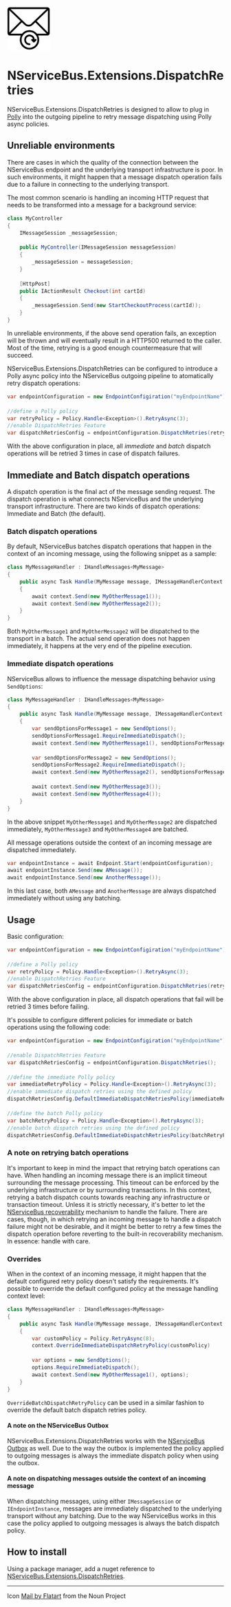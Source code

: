 <img src="assets/icon.png" width="100" />

# NServiceBus.Extensions.DispatchRetries

NServiceBus.Extensions.DispatchRetries is designed to allow to plug in [Polly](https://github.com/App-vNext/Polly) into the outgoing pipeline to retry message dispatching using Polly async policies.

## Unreliable environments

There are cases in which the quality of the connection between the NServiceBus endpoint and the underlying transport infrastructure is poor. In such environments, it might happen that a message dispatch operation fails due to a failure in connecting to the underlying transport.

The most common scenario is handling an incoming HTTP request that needs to be transformed into a message for a background service:

```csharp
class MyController
{
    IMessageSession _messageSession;

    public MyController(IMessageSession messageSession)
    {
        _messageSession = messageSession;
    }

    [HttpPost]
    public IActionResult Checkout(int cartId)
    {
        _messageSession.Send(new StartCheckoutProcess(cartId));
    }
}
```

In unreliable environments, if the above send operation fails, an exception will be thrown and will eventually result in a HTTP500 returned to the caller. Most of the time, retrying is a good enough countermeasure that will succeed.

NServiceBus.Extensions.DispatchRetries can be configured to introduce a Polly async policy into the NServiceBus outgoing pipeline to atomatically retry dispatch operations:

```csharp
var endpointConfiguration = new EndpointConfigiration("myEndpointName");

//define a Polly policy
var retryPolicy = Policy.Handle<Exception>().RetryAsync(3);
//enable DispatchRetries Feature
var dispatchRetriesConfig = endpointConfiguration.DispatchRetries(retryPolicy);
```

With the above configuration in place, all _immediate_ and _batch_ dispatch operations will be retried 3 times in case of dispatch failures.

## Immediate and Batch dispatch operations

A dispatch operation is the final act of the message sending request. The dispatch operation is what connects NServiceBus and the underlying transport infrastructure. There are two kinds of dispatch operations: Immediate and Batch (the default).

### Batch dispatch operations

By default, NServiceBus batches dispatch operations that happen in the context of an incoming message, using the following snippet as a sample:

```csharp
class MyMessageHandler : IHandleMessages<MyMessage>
{
    public async Task Handle(MyMessage message, IMessageHandlerContext context)
    {
        await context.Send(new MyOtherMessage1());
        await context.Send(new MyOtherMessage2());
    }
}
```

Both `MyOtherMessage1` and `MyOtherMessage2` will be dispatched to the transport in a batch. The actual send operation does not happen immediately, it happens at the very end of the pipeline execution.

### Immediate dispatch operations

NServiceBus allows to influence the message dispatching behavior using `SendOptions`:

```csharp
class MyMessageHandler : IHandleMessages<MyMessage>
{
    public async Task Handle(MyMessage message, IMessageHandlerContext context)
    {
        var sendOptionsForMessage1 = new SendOptions();
        sendOptionsForMessage1.RequireImmediateDispatch();
        await context.Send(new MyOtherMessage1(), sendOptionsForMessage1);

        var sendOptionsForMessage2 = new SendOptions();
        sendOptionsForMessage2.RequireImmediateDispatch();
        await context.Send(new MyOtherMessage2(), sendOptionsForMessage2);

        await context.Send(new MyOtherMessage3());
        await context.Send(new MyOtherMessage4());
    }
}
```

In the above snippet `MyOtherMessage1` and `MyOtherMessage2` are dispatched immediately, `MyOtherMessage3` and `MyOtherMessage4` are batched.

All message operations outside the context of an incoming message are dispatched immediately.

```csharp
var endpointInstance = await Endpoint.Start(endpointConfiguration);
await endpointInstance.Send(new AMessage());
await endpointInstance.Send(new AnotherMessage());
```

In this last case, both `AMessage` and `AnotherMessage` are always dispatched immediately without using any batching.

## Usage

Basic configuration:

```csharp
var endpointConfiguration = new EndpointConfigiration("myEndpointName");

//define a Polly policy
var retryPolicy = Policy.Handle<Exception>().RetryAsync(3);
//enable DispatchRetries Feature
var dispatchRetriesConfig = endpointConfiguration.DispatchRetries(retryPolicy);
```

With the above configuration in place, all dispatch operations that fail will be retried 3 times before failing.

It's possible to configure different policies for immediate or batch operations using the following code:

```csharp
var endpointConfiguration = new EndpointConfigiration("myEndpointName");

//enable DispatchRetries Feature
var dispatchRetriesConfig = endpointConfiguration.DispatchRetries();

//define the immediate Polly policy
var immediateRetryPolicy = Policy.Handle<Exception>().RetryAsync(3);
//enable immediate dispatch retries using the defined policy
dispatchRetriesConfig.DefaultImmediateDispatchRetriesPolicy(immediateRetryPolicy);

//define the batch Polly policy
var batchRetryPolicy = Policy.Handle<Exception>().RetryAsync(3);
//enable batch dispatch retries using the defined policy
dispatchRetriesConfig.DefaultImmediateDispatchRetriesPolicy(batchRetryPolicy);
```

### A note on retrying batch operations

It's important to keep in mind the impact that retrying batch operations can have. When handling an incoming message there is an implicit timeout surrounding the message processing. This timeout can be enforced by the underlying infrastructure or by surrounding transactions. In this context, retrying a batch dispatch counts towards reaching any infrastructure or transaction timeout. Unless it is strictly necessary, it's better to let the [NServiceBus recoverability](https://docs.particular.net/nservicebus/recoverability/) mechanism to handle the failure. There are cases, though, in which retrying an incoming message to handle a dispatch failure might not be desirable, and it might be better to retry a few times the dispatch operation before reverting to the built-in recoverability mechanism. In essence: handle with care.

### Overrides

When in the context of an incoming message, it might happen that the default configured retry policy doesn't satisfy the requirements. It's possible to override the default configured policy at the message handling context level:

```csharp
class MyMessageHandler : IHandleMessages<MyMessage>
{
    public async Task Handle(MyMessage message, IMessageHandlerContext context)
    {
        var customPolicy = Policy.RetryAsync(8);
        context.OverrideImmediateDispatchRetryPolicy(customPolicy)

        var options = new SendOptions();
        options.RequireImmediateDispatch();
        await context.Send(new MyOtherMessage1(), options);
    }
}
```

`OverrideBatchDispatchRetryPolicy` can be used in a similar fashion to override the default batch dispatch retries policy.

#### A note on the NServiceBus Outbox

NServiceBus.Extensions.DispatchRetries works with the [NServiceBus Outbox](https://docs.particular.net/nservicebus/outbox/) as well. Due to the way the outbox is implemented the policy applied to outgoing messages is always the immediate dispatch policy when using the outbox.

#### A note on dispatching messages outside the context of an incoming message

When dispatching messages, using either `IMessageSession` or `IEndpointInstance`, messages are immediately dispatched to the underlying transport without any batching. Due to the way NServiceBus works in this case the policy applied to outgoing messages is always the batch dispatch policy. 

## How to install

Using a package manager, add a nuget reference to [NServiceBus.Extensions.DispatchRetries](https://www.nuget.org/packages/NServiceBus.Extensions.DispatchRetries/).

---

Icon [Mail by Flatart](https://thenounproject.com/search/?q=Retry&i=2886080) from the Noun Project
